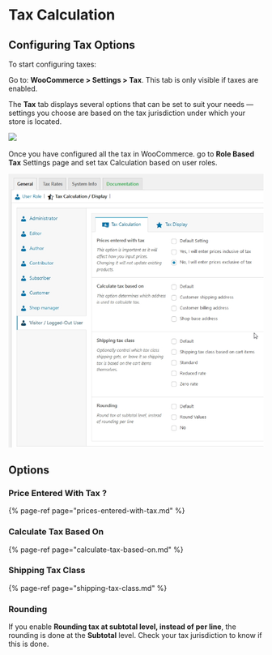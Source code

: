 # Tax Calculation

## Configuring Tax Options

To start configuring taxes:

Go to: **WooCommerce &gt; Settings &gt; Tax**. This tab is only visible if taxes are enabled.

The **Tax** tab displays several options that can be set to suit your needs — settings you choose are based on the tax jurisdiction under which your store is located.

[![](https://docs.woocommerce.com/wp-content/uploads/2013/02/woo-tax-options.png?w=873)](https://docs.woocommerce.com/wp-content/uploads/2013/02/woo-tax-options.png?w=873)

Once you have configured all the tax in WooCommerce. go to **Role Based Tax** Settings page and set tax Calculation based on user roles.

![WC Role Based Tax Settings](../.gitbook/assets/firefox_2020-03-26_10-55-22.jpg)

## Options

### Price Entered With Tax ?

{% page-ref page="prices-entered-with-tax.md" %}

### Calculate Tax Based On

{% page-ref page="calculate-tax-based-on.md" %}

### Shipping Tax Class

{% page-ref page="shipping-tax-class.md" %}

### Rounding

 If you enable **Rounding tax at subtotal level, instead of per line**, the rounding is done at the **Subtotal** level. Check your tax jurisdiction to know if this is done.

